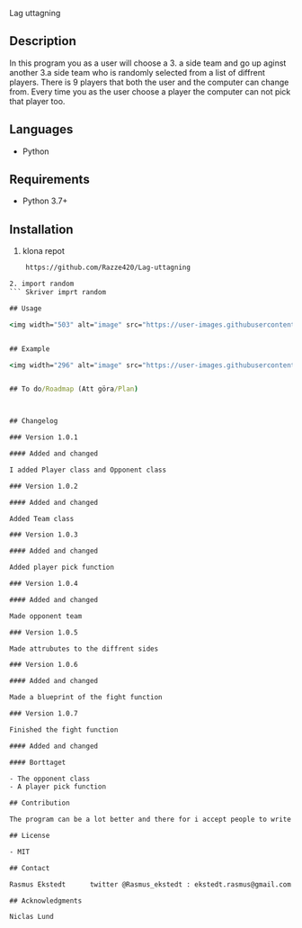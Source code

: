 


Lag uttagning

## Description

In this program you as a user will choose a 3. a side team and go up aginst another 3.a side team who is randomly selected from a list of diffrent players. There is 9 players that both the user and the computer can change from. Every time you as the user choose a player the computer can not pick that player too.


## Languages

- Python

## Requirements

- Python 3.7+

## Installation

1. klona repot
```cmd
    https://github.com/Razze420/Lag-uttagning
```

```cmd
2. import random
``` Skriver imprt random

## Usage

<img width="503" alt="image" src="https://user-images.githubusercontent.com/95741634/169517962-49128092-aba1-4d78-9f68-68960674c26d.png">


## Example

<img width="296" alt="image" src="https://user-images.githubusercontent.com/95741634/169518016-947a3a4d-6b12-4051-9ad6-9ede3ce8c482.png">


## To do/Roadmap (Att göra/Plan)



## Changelog

### Version 1.0.1

#### Added and changed

I added Player class and Opponent class

### Version 1.0.2

#### Added and changed

Added Team class

### Version 1.0.3

#### Added and changed

Added player pick function

### Version 1.0.4

#### Added and changed

Made opponent team

### Version 1.0.5

Made attrubutes to the diffrent sides

### Version 1.0.6

#### Added and changed

Made a blueprint of the fight function

### Version 1.0.7

Finished the fight function

#### Added and changed

#### Borttaget

- The opponent class
- A player pick function

## Contribution

The program can be a lot better and there for i accept people to write in my code to improve it.

## License

- MIT

## Contact

Rasmus Ekstedt      twitter @Rasmus_ekstedt : ekstedt.rasmus@gmail.com

## Acknowledgments

Niclas Lund
